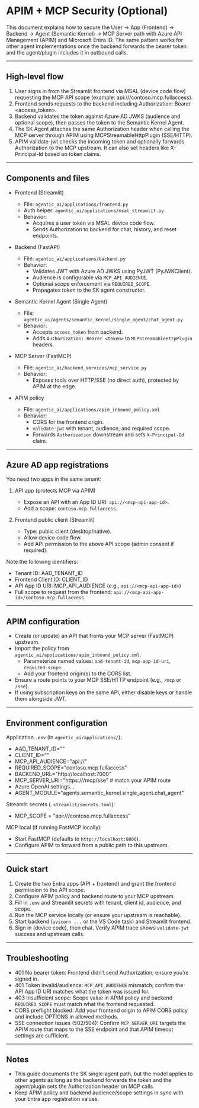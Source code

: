 # APIM + MCP Security (Optional)

This document explains how to secure the User → App (Frontend) → Backend → Agent (Semantic Kernel) → MCP Server path with Azure API Management (APIM) and Microsoft Entra ID. The same pattern works for other agent implementations once the backend forwards the bearer token and the agent/plugin includes it in outbound calls.

---

## High‑level flow

1) User signs in from the Streamlit frontend via MSAL (device code flow) requesting the MCP API scope (example: api://<mcp-api-app-id>/contoso.mcp.fullaccess).
2) Frontend sends requests to the backend including Authorization: Bearer <access_token>.
3) Backend validates the token against Azure AD JWKS (audience and optional scope), then passes the token to the Semantic Kernel Agent.
4) The SK Agent attaches the same Authorization header when calling the MCP server through APIM using MCPStreamableHttpPlugin (SSE/HTTP).
5) APIM validate-jwt checks the incoming token and optionally forwards Authorization to the MCP upstream. It can also set headers like X-Principal-Id based on token claims.

---

## Components and files

- Frontend (Streamlit)
  - File: `agentic_ai/applications/frontend.py`
  - Auth helper: `agentic_ai/applications/msal_streamlit.py`
  - Behavior:
    - Acquires a user token via MSAL device code flow.
    - Sends Authorization to backend for chat, history, and reset endpoints.

- Backend (FastAPI)
  - File: `agentic_ai/applications/backend.py`
  - Behavior:
    - Validates JWT with Azure AD JWKS using PyJWT (PyJWKClient).
    - Audience is configurable via `MCP_API_AUDIENCE`.
    - Optional scope enforcement via `REQUIRED_SCOPE`.
    - Propagates token to the SK agent constructor.

- Semantic Kernel Agent (Single Agent)
  - File: `agentic_ai/agents/semantic_kernel/single_agent/chat_agent.py`
  - Behavior:
    - Accepts `access_token` from backend.
    - Adds `Authorization: Bearer <token>` to `MCPStreamableHttpPlugin` headers.

- MCP Server (FastMCP)
  - File: `agentic_ai/backend_services/mcp_service.py`
  - Behavior:
    - Exposes tools over HTTP/SSE (no direct auth), protected by APIM at the edge.

- APIM policy
  - File: `agentic_ai/applications/apim_inbound_policy.xml`
  - Behavior:
    - CORS for the frontend origin.
    - `validate-jwt` with tenant, audience, and required scope.
    - Forwards `Authorization` downstream and sets `X-Principal-Id` claim.

---

## Azure AD app registrations

You need two apps in the same tenant:

1) API app (protects MCP via APIM)
   - Expose an API with an App ID URI: `api://<mcp-api-app-id>`.
   - Add a scope: `contoso.mcp.fullaccess`.

2) Frontend public client (Streamlit)
   - Type: public client (desktop/native).
   - Allow device code flow.
   - Add API permission to the above API scope (admin consent if required).

Note the following identifiers:
- Tenant ID: AAD_TENANT_ID
- Frontend Client ID: CLIENT_ID
- API App ID URI: MCP_API_AUDIENCE (e.g., `api://<mcp-api-app-id>`)
- Full scope to request from the frontend: `api://<mcp-api-app-id>/contoso.mcp.fullaccess`

---

## APIM configuration

- Create (or update) an API that fronts your MCP server (FastMCP) upstream.
- Import the policy from `agentic_ai/applications/apim_inbound_policy.xml`.
  - Parameterize named values: `aad-tenant-id`, `mcp-app-id-uri`, `required-scope`.
  - Add your frontend origin(s) to the CORS list.
- Ensure a route points to your MCP SSE/HTTP endpoint (e.g., `/mcp` or `/sse`).
- If using subscription keys on the same API, either disable keys or handle them alongside JWT.

---

## Environment configuration

Application `.env` (in `agentic_ai/applications/`):

- AAD_TENANT_ID="<tenant-guid>"
- CLIENT_ID="<frontend-public-client-id>"
- MCP_API_AUDIENCE="api://<mcp-api-app-id>"
- REQUIRED_SCOPE="contoso.mcp.fullaccess"
- BACKEND_URL="http://localhost:7000"
- MCP_SERVER_URI="https://<your-apim-gateway>/mcp/sse"   # match your APIM route
- Azure OpenAI settings…
- AGENT_MODULE="agents.semantic_kernel.single_agent.chat_agent"

Streamlit secrets (`.streamlit/secrets.toml`):

- MCP_SCOPE = "api://<mcp-api-app-id>/contoso.mcp.fullaccess"

MCP local (if running FastMCP locally):

- Start FastMCP (defaults to `http://localhost:8000`).
- Configure APIM to forward from a public path to this upstream.

---

## Quick start

1) Create the two Entra apps (API + frontend) and grant the frontend permission to the API scope.
2) Configure APIM policy and backend route to your MCP upstream.
3) Fill in `.env` and Streamlit secrets with tenant, client id, audience, and scope.
4) Run the MCP service locally (or ensure your upstream is reachable).
5) Start backend (`uvicorn ...` or the VS Code task) and Streamlit frontend.
6) Sign in (device code), then chat. Verify APIM trace shows `validate-jwt` success and upstream calls.

---

## Troubleshooting

- 401 No bearer token: Frontend didn’t send Authorization; ensure you’re signed in.
- 401 Token invalid/audience: `MCP_API_AUDIENCE` mismatch; confirm the API App ID URI matches what the token was issued for.
- 403 Insufficient scope: Scope value in APIM policy and backend `REQUIRED_SCOPE` must match what the frontend requested.
- CORS preflight blocked: Add your frontend origin to APIM CORS policy and include OPTIONS in allowed methods.
- SSE connection issues (502/504): Confirm `MCP_SERVER_URI` targets the APIM route that maps to the SSE endpoint and that APIM timeout settings are sufficient.

---

## Notes

- This guide documents the SK single‑agent path, but the model applies to other agents as long as the backend forwards the token and the agent/plugin sets the Authorization header on MCP calls.
- Keep APIM policy and backend audience/scope settings in sync with your Entra app registration values.
